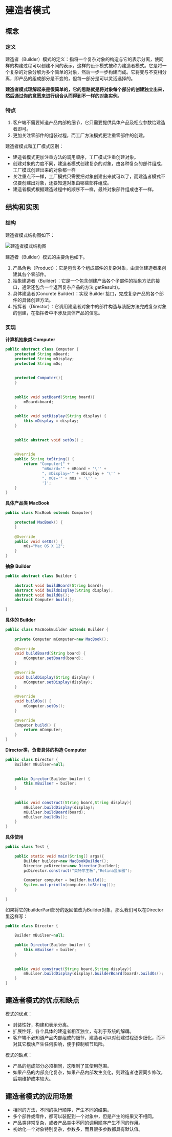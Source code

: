 # 建造者模式

## 概念

### 定义

建造者（Builder）模式的定义：指将一个复杂对象的构造与它的表示分离，使同样的构建过程可以创建不同的表示，这样的设计模式被称为建造者模式。它是将一个复杂的对象分解为多个简单的对象，然后一步一步构建而成。它将变与不变相分离，即产品的组成部分是不变的，但每一部分是可以灵活选择的。

**建造者模式理解起来是很简单的，它的思路就是将对象每个部分的创建独立出来，然后通过你的意愿来进行组合从而得到不一样的对象实例。**

### 特点

1. 客户端不需要知道产品内部的细节，它只需要提供具体产品及相应参数给建造者即可。
2. 更加关注零部件的组装过程，而工厂方法模式更注重零部件的创建。

建造者模式和工厂模式区别：

- 建造者模式更加注重方法的调用顺序，工厂模式注重创建对象。
- 创建对象的力度不同，建造者模式创建复杂的对象，由各种复杂的部件组成，工厂模式创建出来的对象都一样
- 关注重点不一样，工厂模式只需要把对象创建出来就可以了，而建造者模式不仅要创建出对象，还要知道对象由哪些部件组成。
- 建造者模式根据建造过程中的顺序不一样，最终对象部件组成也不一样。

## 结构和实现

### 结构

建造者模式结构图如下：

![建造者模式结构图](https://i.loli.net/2020/09/21/LyVQNqCW6YGwepm.png)

建造者（Builder）模式的主要角色如下。

1. 产品角色（Product）：它是包含多个组成部件的复杂对象，由具体建造者来创建其各个零部件。
2. 抽象建造者（Builder）：它是一个包含创建产品各个子部件的抽象方法的接口，通常还包含一个返回复杂产品的方法 getResult()。
3. 具体建造者(Concrete Builder）：实现 Builder 接口，完成复杂产品的各个部件的具体创建方法。
4. 指挥者（Director）：它调用建造者对象中的部件构造与装配方法完成复杂对象的创建，在指挥者中不涉及具体产品的信息。

### 实现

**计算机抽象类 Computer**

```java
public abstract class Computer {
    protected String mBoard;
    protected String mDisplay;
    protected String mOs;
 
 
    protected Computer(){
    }
 
 
    public void setBoard(String board){
        mBoard=board;
    }
 
    public void setDisplay(String display) {
        this.mDisplay = display;
    }
 
 
    public abstract void setOs() ;
 
 
    @Override
    public String toString() {
        return "Computer{" +
                "mBoard='" + mBoard + '\'' +
                ", mDisplay='" + mDisplay + '\'' +
                ", mOs='" + mOs + '\'' +
                '}';
    }
}
```

**具体产品类 MacBook**

```java
public class MacBook extends Computer{
 
    protected MacBook() {
    }
 
    @Override
    public void setOs() {
        mOs="Mac OS X 12";
    }
}
```

**抽象 Builder**

```java
public abstract class Builder {
 
    abstract void buildBoard(String board);
    abstract void buildDisplay(String display);
    abstract void buildOs();
    abstract Computer build();
 
}
```



**具体的 Builder**

```java
public class MacBookBuilder extends Builder {
 
    private Computer mComputer=new MacBook();
    
    @Override
    void buildBoard(String board) {
        mComputer.setBoard(board);
    }
 
    @Override
    void buildDisplay(String display) {
        mComputer.setDisplay(display);
    }
 
    @Override
    void buildOs() {
        mComputer.setOs();
    }
 
    @Override
    Computer build() {
        return mComputer;
    }
}
```

**Director类，负责具体的构造 Computer**

```java
public class Director {
    Builder mBuilser=null;
 
 
    public Director(Builder builer) {
        this.mBuilser = builer;
    }
 
 
    public void construct(String board,String display){
        mBuilser.buildDisplay(display);
        mBuilser.buildBoard(board);
        mBuilser.buildOs();
    }
}
```

**具体使用**

```java
public class Test {
 
    public static void main(String[] args){
        Builder builder=new MacBookBuilder();
        Director pcDirector=new Director(builder);
        pcDirector.construct("英特尔主板","Retina显示器");
 
        Computer computer = builder.build();
        System.out.println(computer.toString());
    }
 
}
```

如果将它的builderPart部分的返回值改为Builder对象，那么我们可以在Director里这样写：

```java
public class Director {
    
    Builder mBuilser=null;
 
    public Director(Builder builer) {
        this.mBuilser = builer;
    }
 
 
    public void construct(String board,String display){
        mBuilser.buildDisplay(display).builderBoard(board).buildOs();
    }
}
```

## 建造者模式的优点和缺点

模式的优点：

- 封装性好，构建和表示分离。
- 扩展性好，各个具体的建造者相互独立，有利于系统的解耦。
- 客户端不必知道产品内部组成的细节，建造者可以对创建过程逐步细化，而不对其它模块产生任何影响，便于控制细节风险。


模式的缺点：

- 产品的组成部分必须相同，这限制了其使用范围。
- 如果产品的内部变化复杂，如果产品内部发生变化，则建造者也要同步修改，后期维护成本较大。

## 建造者模式的应用场景

- 相同的方法，不同的执行顺序，产生不同的结果。
- 多个部件或零件，都可以装配到一个对象中，但是产生的结果又不相同。
- 产品类非常复杂，或者产品类中不同的调用顺序产生不同的作用。
- 初始化一个对象特别复杂，参数多，而且很多参数都具有默认值。